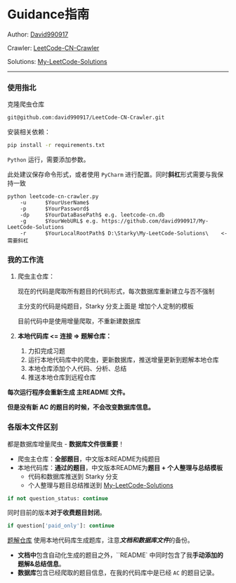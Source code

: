 # Guidance指南

Author: [David990917](https://github.com/david990917)

Crawler: [LeetCode-CN-Crawler](https://github.com/david990917/LeetCode-CN-Crawler)

Solutions: [My-LeetCode-Solutions](https://github.com/david990917/My-LeetCode-Solutions)

---

### 使用指北

克隆爬虫仓库

```bash
git@github.com:david990917/LeetCode-CN-Crawler.git
```

安装相关依赖：

```bash
pip install -r requirements.txt
```

`Python` 运行，需要添加参数。

此处建议保存命令形式，或者使用 `PyCharm` 进行配置。同时**斜杠**形式需要与我保持一致

```
python leetcode-cn-crawler.py
	-u		$YourUserName$
	-p		$YourPassword$
	-dp		$YourDataBasePath$ e.g. leetcode-cn.db
	-g		$YourWebURL$ e.g. https://github.com/david990917/My-LeetCode-Solutions
	-r      $YourLocalRootPath$ D:\Starky\My-LeetCode-Solutions\    <-需要斜杠
```

### 我的工作流

1. 爬虫主仓库：

   现在的代码是爬取所有题目的代码形式，每次数据库重新建立与否不强制

   主分支的代码是纯题目，Starky 分支上面是 增加个人定制的模板

   目前代码中是使用增量爬取，不重新建数据库

2. **本地代码库 <= 连接 => 题解仓库：**

   1. 力扣完成习题
   2. 运行本地代码库中的爬虫，更新数据库，推送增量更新到题解本地仓库
   3. 本地仓库添加个人代码、分析、总结
   4. 推送本地仓库到远程仓库

**每次运行程序会重新生成 主README 文件。**

**但是没有新 AC 的题目的时候，不会改变数据库信息。**

### 各版本文件区别

都是数据库增量爬虫 - **数据库文件很重要**！

- 爬虫主仓库：**全部题目**，中文版本README为纯题目
- 本地代码库：**通过的题目**，中文版本README为**题目 + 个人整理与总结模板**
  - 代码和数据库推送到 Starky 分支
  - 个人整理与题目总结推送到 [My-LeetCode-Solutions](https://github.com/david990917/My-LeetCode-Solutions)

```python
if not question_status: continue
```

同时目前的版本**对于收费题目封闭**。

```python
if question['paid_only']: continue
```

[题解仓库](https://github.com/david990917/My-LeetCode-Solutions) 使用本地代码库生成题库，注意***文档和数据库文件***的备份。

- **文档中**包含自动化生成的题目之外，``README` 中同时包含了我**手动添加的题解&总结信息**。
- **数据库**包含已经爬取的题目信息，在我的代码库中是已经 `AC` 的题目记录。